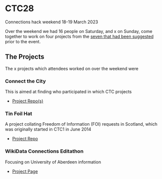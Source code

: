 # CTC28
Connections hack weekend 18-19 March 2023

Over the weekend we had 16 people on Saturday, and x on Sunday, come together to work on four projects from the [seven that had been suggested](https://docs.google.com/document/d/1RIDa8fwadkfzrweHgobmgSLUO_fswNOmlXTMYlH64NY/edit#) prior to the event. 

## The Projects 
The x projects which attendees worked on over the weekend were 

### Connect the City

This is aimed at finding who participated in which CTC projects

- [Project Repo(s)](https://github.com/CodeTheCity/connect_the_city)

### Tin Foil Hat

A project collating Freedom of Information (FOI) requests in Scotland, which was originally started in CTC1 in June 2014

- [Project Repo](https://github.com/CodeTheCity/tinfoilhat)


### WikiData Connections Editathon

Focusing on University of Aberdeen information

- [Project Page](https://outreachdashboard.wmflabs.org/courses/CTC_and_WMUK/CTC28_-_Connections_Editathon_(18_March_2023)/home)


